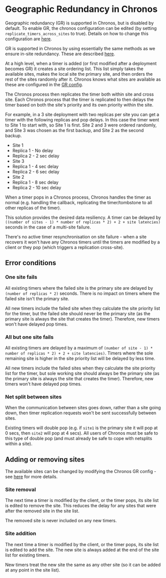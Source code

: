 # Geographic Redundancy in Chronos

Geographic redundancy (GR) is supported in Chronos, but is disabled by default. To enable GR, the chronos configuration can be edited (by setting `replicate_timers_across_sites` to true). Details on how to change this configuration are [here](https://github.com/Metaswitch/chronos/blob/dev/doc/configuration.md).

GR is supported in Chronos by using essentially the same methods as we ensure in-site redundancy. These are described [here](https://github.com/Metaswitch/chronos/blob/dev/doc/technical.md).

At a high level, when a timer is added (or first modified after a deployment becomes GR) it creates a site ordering list. This list simply takes the available sites, makes the local site the primary site, and then orders the rest of the sites randomly after it. Chronos knows what sites are available as these are configured in the [GR config](https://github.com/Metaswitch/chronos/blob/dev/doc/configuration.md).

The Chronos process then replicates the timer both within site and cross site. Each Chronos process that the timer is replicated to then delays the timer based on both the site's priority and its own priority within the site.

For example, in a 3 site deployment with two replicas per site you can get a timer with the following replicas and pop delays. In this case the timer went to Site 1 to start with, so Site 1 is first. Site 2 and 3 were ordered randomly, and Site 3 was chosen as the first backup, and Site 2 as the second backup.

* Site 1
 * Replica 1 - No delay
 * Replica 2 - 2 sec delay
* Site 3
 * Replica 1 - 4 sec delay
 * Replica 2 - 6 sec delay
* Site 2
 * Replica 1 - 8 sec delay
 * Replica 2 - 10 sec delay

When a timer pops in a Chronos process, Chronos handles the timer as normal (e.g. handling the callback, replicating the timer/tombstone to all other replicas of the timer).

This solution provides the desired data resiliency. A timer can be delayed by `((number of sites - 1) * number of replicas * 2) + 2 + site latencies)` seconds in the case of a multi-site failure.

There's no active timer resynchronisation on site failure - when a site recovers it won't have any Chronos timers until the timers are modified by a client or they pop (which triggers a replication cross-site).

## Error conditions

### One site fails

All existing timers where the failed site is the primary site are delayed by `(number of replicas * 2)` seconds. There is no impact on timers where the failed site isn't the primary site.

All new timers include the failed site when they calculate the site priority list for the timer, but the failed site should never be the primary site (as the primary site is always the site that creates the timer). Therefore, new timers won't have delayed pop times.

### All but one site fails

All existing timers are delayed by a maximum of `(number of site - 1) * number of replicas * 2) + 2 + site latencies)`. Timers where the sole remaining site is higher in the site priority list will be delayed by less time.

All new timers include the failed sites when they calculate the site priority list for the timer, but sole working site should always be the primary site (as the primary site is always the site that creates the timer). Therefore, new timers won't have delayed pop times.

### Net split between sites

When the communication between sites goes down, rather than a site going down, then timer replication requests won't be sent successfully between sites.

Existing timers will double pop (e.g. if `site1` is the primary site it will pop at 0 secs, then `site2` will pop at 4 secs). All users of Chronos must be safe to this type of double pop (and must already be safe to cope with netsplits within a site).

## Adding or removing sites

The available sites can be changed by modifying the Chronos GR config - see [here](https://github.com/Metaswitch/chronos/blob/dev/doc/configuration.md) for more details.

### Site removal

The next time a timer is modified by the client, or the timer pops, its site list is edited to remove the site. This reduces the delay for any sites that were after the removed site in the site list.

The removed site is never included on any new timers.

### Site addition

The next time a timer is modified by the client, or the timer pops, its site list is edited to add the site. The new site is always added at the end of the site list for existing timers.

New timers treat the new site the same as any other site (so it can be added at any point in the site list).
